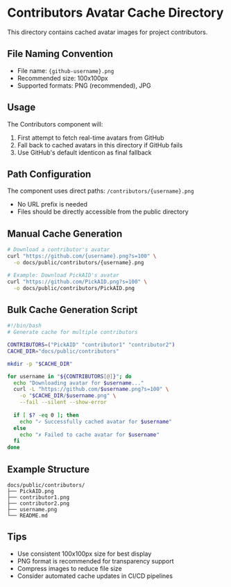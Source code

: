 # Contributors Avatar Cache Directory

This directory contains cached avatar images for project contributors.

## File Naming Convention
- File name: `{github-username}.png`
- Recommended size: 100x100px
- Supported formats: PNG (recommended), JPG

## Usage
The Contributors component will:
1. First attempt to fetch real-time avatars from GitHub
2. Fall back to cached avatars in this directory if GitHub fails
3. Use GitHub's default identicon as final fallback

## Path Configuration
The component uses direct paths: `/contributors/{username}.png`
- No URL prefix is needed
- Files should be directly accessible from the public directory

## Manual Cache Generation
```bash
# Download a contributor's avatar
curl "https://github.com/{username}.png?s=100" \
  -o docs/public/contributors/{username}.png

# Example: Download PickAID's avatar
curl "https://github.com/PickAID.png?s=100" \
  -o docs/public/contributors/PickAID.png
```

## Bulk Cache Generation Script
```bash
#!/bin/bash
# Generate cache for multiple contributors

CONTRIBUTORS=("PickAID" "contributor1" "contributor2")
CACHE_DIR="docs/public/contributors"

mkdir -p "$CACHE_DIR"

for username in "${CONTRIBUTORS[@]}"; do
  echo "Downloading avatar for $username..."
  curl -L "https://github.com/$username.png?s=100" \
    -o "$CACHE_DIR/$username.png" \
    --fail --silent --show-error
  
  if [ $? -eq 0 ]; then
    echo "✓ Successfully cached avatar for $username"
  else
    echo "✗ Failed to cache avatar for $username"
  fi
done
```

## Example Structure
```
docs/public/contributors/
├── PickAID.png
├── contributor1.png
├── contributor2.png
├── username.png
└── README.md
```

## Tips
- Use consistent 100x100px size for best display
- PNG format is recommended for transparency support
- Compress images to reduce file size
- Consider automated cache updates in CI/CD pipelines 